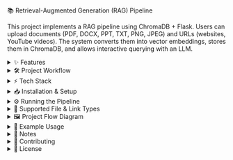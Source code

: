 📚 Retrieval-Augmented Generation (RAG) Pipeline

This project implements a RAG pipeline using ChromaDB + Flask.
Users can upload documents (PDF, DOCX, PPT, TXT, PNG, JPEG) and URLs (websites, YouTube videos).
The system converts them into vector embeddings, stores them in ChromaDB, and allows interactive querying with an LLM.

<details> <summary>✨ Features</summary>

📂 Ingest multiple document types (PDF, DOCX, PPT, TXT, PNG, JPEG)

🌐 Accept websites & YouTube video links

🧩 Automatic chunking + vector embeddings

🗄️ Storage in ChromaDB

🤖 Query interface powered by Flask

✨ Results refined with Phi-2 (quantized) model

🖥️ Clean web UI for interaction

</details>
<details> <summary>🛠️ Project Workflow</summary>

Add Documents → Run ingest_data.py (processes input → embeddings → ChromaDB).

Query System → Run app.py (Flask UI → query → retrieve → LLM refinement).

Results → See polished answers in the web interface.

</details>
<details> <summary>⚡ Tech Stack</summary>

Backend → Python, Flask

Vector DB → ChromaDB

LLM → Phi-2 Quantized (phi2Q_4_k.ggfu)

Embeddings → Hugging Face Models

Frontend → Flask + HTML Templates

</details>
<details> <summary>📥 Installation & Setup</summary>
1️⃣ Clone the repo
git clone https://github.com/your-username/rag-pipeline.git
cd rag-pipeline

2️⃣ Create & activate virtual environment
python -m venv venv
# Activate:
# Windows:
venv\Scripts\activate
# Linux/Mac:
source venv/bin/activate

3️⃣ Install dependencies
pip install -r requirements.txt

4️⃣ Download Model

The Phi2Q_4_k.ggfu model is large, so it’s not included in this repo.
👉 Download Here
 and place it in the models/ directory.

</details>
<details> <summary>⚙️ Running the Pipeline</summary>
Step 1: Ingest Data
python ingest_data.py


✔️ Converts input files/links into chunks
✔️ Generates embeddings
✔️ Stores them in ChromaDB

Step 2: Run Flask App
python app.py


✔️ Launches the web interface
✔️ Accepts user queries
✔️ Retrieves top-k relevant chunks
✔️ Refines answers using Phi-2 model
✔️ Displays results to user

</details>
<details> <summary>📂 Supported File & Link Types</summary>

PDF (.pdf)

Word (.docx)

PowerPoint (.ppt)

Text (.txt)

Images (.png, .jpeg)

Website URLs

YouTube video links

</details>
<details> <summary>🖼️ Project Flow Diagram</summary>
flowchart LR
    A[User Uploads Docs/Links] --> B[Chunking + Embeddings]
    B --> C[ChromaDB Storage]
    D[User Query] --> E[Retrieve Top-k Matches]
    E --> F[Phi-2 Model]
    F --> G[Polished Answer to User]

</details>
<details> <summary>🎯 Example Usage</summary>

Upload a PDF on quantum computing.

Run ingest_data.py → indexed into ChromaDB.

Start app.py → Ask: “Explain qubits in simple terms”.

System retrieves context + Phi-2 generates a polished answer.

</details>
<details> <summary>📌 Notes</summary>

Model is not included due to size (1.66 GB).

Use external download link provided.

Repo includes only code, configs, and instructions.

Add venv/ and large files to .gitignore.

</details>
<details> <summary>🤝 Contributing</summary>

Pull requests and feature suggestions are welcome!
Fork this repo → make changes → submit PR 🚀

</details>
<details> <summary>📜 License</summary>

This project is licensed under the MIT License.

</details>
